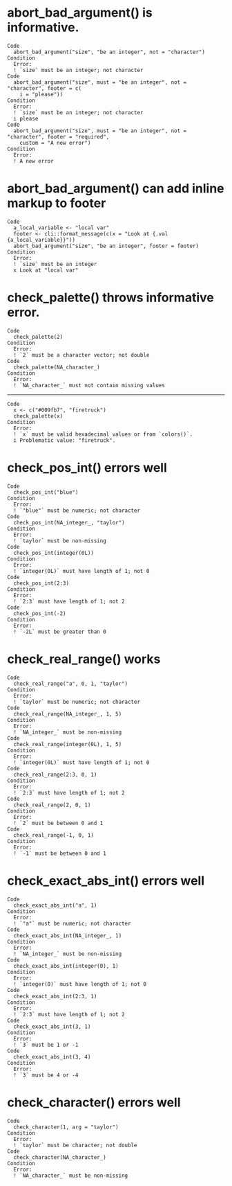 # abort_bad_argument() is informative.

    Code
      abort_bad_argument("size", "be an integer", not = "character")
    Condition
      Error:
      ! `size` must be an integer; not character
    Code
      abort_bad_argument("size", must = "be an integer", not = "character", footer = c(
        i = "please"))
    Condition
      Error:
      ! `size` must be an integer; not character
      i please
    Code
      abort_bad_argument("size", must = "be an integer", not = "character", footer = "required",
        custom = "A new error")
    Condition
      Error:
      ! A new error

# abort_bad_argument() can add inline markup to footer

    Code
      a_local_variable <- "local var"
      footer <- cli::format_message(c(x = "Look at {.val {a_local_variable}}"))
      abort_bad_argument("size", "be an integer", footer = footer)
    Condition
      Error:
      ! `size` must be an integer
      x Look at "local var"

# check_palette() throws informative error.

    Code
      check_palette(2)
    Condition
      Error:
      ! `2` must be a character vector; not double
    Code
      check_palette(NA_character_)
    Condition
      Error:
      ! `NA_character_` must not contain missing values

---

    Code
      x <- c("#009fb7", "firetruck")
      check_palette(x)
    Condition
      Error:
      ! `x` must be valid hexadecimal values or from `colors()`.
      i Problematic value: "firetruck".

# check_pos_int() errors well

    Code
      check_pos_int("blue")
    Condition
      Error:
      ! `"blue"` must be numeric; not character
    Code
      check_pos_int(NA_integer_, "taylor")
    Condition
      Error:
      ! `taylor` must be non-missing
    Code
      check_pos_int(integer(0L))
    Condition
      Error:
      ! `integer(0L)` must have length of 1; not 0
    Code
      check_pos_int(2:3)
    Condition
      Error:
      ! `2:3` must have length of 1; not 2
    Code
      check_pos_int(-2)
    Condition
      Error:
      ! `-2L` must be greater than 0

# check_real_range() works

    Code
      check_real_range("a", 0, 1, "taylor")
    Condition
      Error:
      ! `taylor` must be numeric; not character
    Code
      check_real_range(NA_integer_, 1, 5)
    Condition
      Error:
      ! `NA_integer_` must be non-missing
    Code
      check_real_range(integer(0L), 1, 5)
    Condition
      Error:
      ! `integer(0L)` must have length of 1; not 0
    Code
      check_real_range(2:3, 0, 1)
    Condition
      Error:
      ! `2:3` must have length of 1; not 2
    Code
      check_real_range(2, 0, 1)
    Condition
      Error:
      ! `2` must be between 0 and 1
    Code
      check_real_range(-1, 0, 1)
    Condition
      Error:
      ! `-1` must be between 0 and 1

# check_exact_abs_int() errors well

    Code
      check_exact_abs_int("a", 1)
    Condition
      Error:
      ! `"a"` must be numeric; not character
    Code
      check_exact_abs_int(NA_integer_, 1)
    Condition
      Error:
      ! `NA_integer_` must be non-missing
    Code
      check_exact_abs_int(integer(0), 1)
    Condition
      Error:
      ! `integer(0)` must have length of 1; not 0
    Code
      check_exact_abs_int(2:3, 1)
    Condition
      Error:
      ! `2:3` must have length of 1; not 2
    Code
      check_exact_abs_int(3, 1)
    Condition
      Error:
      ! `3` must be 1 or -1
    Code
      check_exact_abs_int(3, 4)
    Condition
      Error:
      ! `3` must be 4 or -4

# check_character() errors well

    Code
      check_character(1, arg = "taylor")
    Condition
      Error:
      ! `taylor` must be character; not double
    Code
      check_character(NA_character_)
    Condition
      Error:
      ! `NA_character_` must be non-missing

